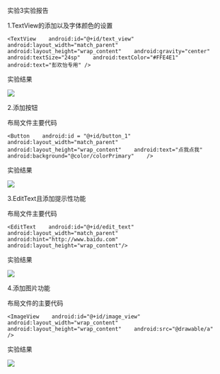 实验3实验报告

1.TextView的添加以及字体颜色的设置

```
<TextView    android:id="@+id/text_view"    android:layout_width="match_parent"    android:layout_height="wrap_content"    android:gravity="center"    android:textSize="24sp"    android:textColor="#FFE4E1"    android:text="彭欢怡专用" />
```

实验结果

![]( [https://github.com/HelloFool/2018118132_Android/blob/master/%E7%AC%AC%E4%B8%89%E6%AC%A1%E4%BD%9C%E4%B8%9A/photo/TextView.png](https://github.com/HelloFool/2018118132_Android/blob/master/第三次作业/photo/TextView.png) )

2.添加按钮

布局文件主要代码

```
<Button    android:id = "@+id/button_1"    android:layout_width="match_parent"    android:layout_height="wrap_content"    android:text="点我点我"    android:background="@color/colorPrimary"    />
```

实验结果

![](https://github.com/HelloFool/2018118132_Android/blob/master/第三次作业/photo/Button.png)

3.EditText且添加提示性功能

布局文件主要代码

```
<EditText    android:id="@+id/edit_text"    android:layout_width="match_parent"   android:hint="http://www.baidu.com"   
android:layout_height="wrap_content"/>
```

实验结果

![](https://github.com/HelloFool/2018118132_Android/blob/master/第三次作业/photo/EditText.png)

4.添加图片功能

布局文件的主要代码

```
<ImageView    android:id="@+id/image_view"    android:layout_width="wrap_content"    android:layout_height="wrap_content"    android:src="@drawable/a"    />
```

实验结果

![](https://github.com/HelloFool/2018118132_Android/blob/master/%E7%AC%AC%E4%B8%89%E6%AC%A1%E4%BD%9C%E4%B8%9A/photo/ImageView.png)